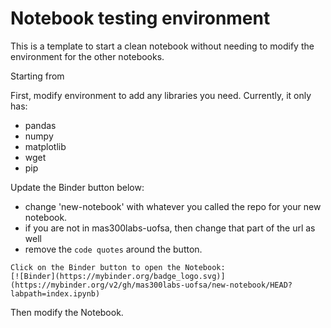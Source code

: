 # Notebook testing environment 

This is a template to start a clean notebook without needing to modify the environment for the other notebooks.

Starting from 

First, modify environment to add any libraries you need.  Currently, it only has:
- pandas
- numpy
- matplotlib
- wget
- pip

Update the Binder button below:
- change 'new-notebook' with whatever you called the repo for your new notebook.
- if you are not in mas300labs-uofsa, then change that part of the url as well
- remove the `code quotes` around the button. 
```
Click on the Binder button to open the Notebook:
[![Binder](https://mybinder.org/badge_logo.svg)](https://mybinder.org/v2/gh/mas300labs-uofsa/new-notebook/HEAD?labpath=index.ipynb)
```

Then modify the Notebook.
